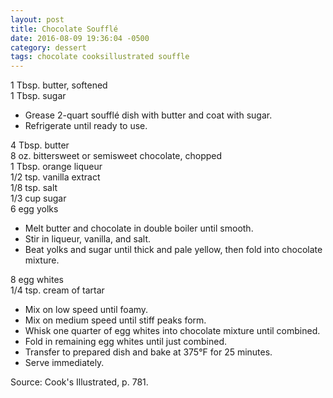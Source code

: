 ```yaml
---
layout: post
title: Chocolate Soufflé
date: 2016-08-09 19:36:04 -0500
category: dessert
tags: chocolate cooksillustrated souffle
---
```

1 Tbsp. butter, softened  
1 Tbsp. sugar  

  * Grease 2-quart soufflé dish with butter and coat with sugar.
  * Refrigerate until ready to use.

4 Tbsp. butter  
8 oz. bittersweet or semisweet chocolate, chopped  
1 Tbsp. orange liqueur  
1/2 tsp. vanilla extract  
1/8 tsp. salt  
1/3 cup sugar  
6 egg yolks  

  * Melt butter and chocolate in double boiler until smooth.
  * Stir in liqueur, vanilla, and salt.
  * Beat yolks and sugar until thick and pale yellow, then fold into chocolate mixture.

8 egg whites  
1/4 tsp. cream of tartar  

  * Mix on low speed until foamy.
  * Mix on medium speed until stiff peaks form.
  * Whisk one quarter of egg whites into chocolate mixture until combined.
  * Fold in remaining egg whites until just combined.
  * Transfer to prepared dish and bake at 375°F for 25 minutes.
  * Serve immediately.

Source: Cook's Illustrated, p. 781.  
